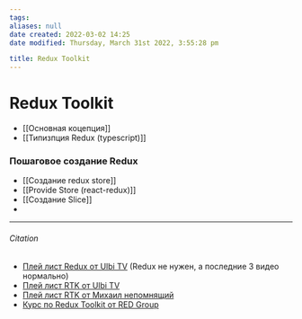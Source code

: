 ```yaml
---
tags: 
aliases: null
date created: 2022-03-02 14:25
date modified: Thursday, March 31st 2022, 3:55:28 pm

title: Redux Toolkit
---
```


# Redux Toolkit

- [[Основная коцепция]]
- [[Типизпция Redux (typescript)]]

### Пошаговое создание Redux

- [[Создание redux store]]
- [[Provide  Store (react-redux)]]
- [[Создание Slice]]
- 

---

###### Citation

- [Плей лист Redux от Ulbi TV](https://www.youtube.com/playlist?list=PL6DxKON1uLOHsBCJ_vVuvRsW84VnqmPp6) (Redux не нужен, а последние 3 видео нормально)
- [Плей лист RTK от Ulbi TV](https://www.youtube.com/playlist?list=PL6DxKON1uLOEmw7Jkl_0Ac6wJ-jOjpKrQ)
- [Плей лист RTK от Михаил непомнящий](https://www.youtube.com/playlist?list=PLiZoB8JBsdznQv3kAEvTzDP2qjaUI8Vo7)
- [Курс по Redux Toolkit от RED Group](https://www.youtube.com/watch?v=iBN4ro1MNh8&list=PLZTsCOAKJJ_b_qj0W5-9XVKnu769iBXR5&index=7)
